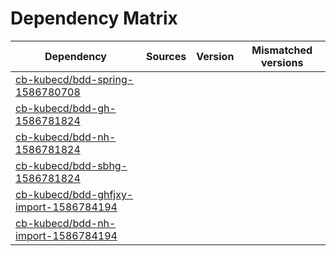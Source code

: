 # Dependency Matrix

Dependency | Sources | Version | Mismatched versions
---------- | ------- | ------- | -------------------
[cb-kubecd/bdd-spring-1586780708](https://github.com/cb-kubecd/bdd-spring-1586780708.git) |  | []() | 
[cb-kubecd/bdd-gh-1586781824](https://github.com/cb-kubecd/bdd-gh-1586781824.git) |  | []() | 
[cb-kubecd/bdd-nh-1586781824](https://github.com/cb-kubecd/bdd-nh-1586781824.git) |  | []() | 
[cb-kubecd/bdd-sbhg-1586781824](https://github.com/cb-kubecd/bdd-sbhg-1586781824.git) |  | []() | 
[cb-kubecd/bdd-ghfjxy-import-1586784194](https://github.com/cb-kubecd/bdd-ghfjxy-import-1586784194.git) |  | []() | 
[cb-kubecd/bdd-nh-import-1586784194](https://github.com/cb-kubecd/bdd-nh-import-1586784194.git) |  | []() | 
